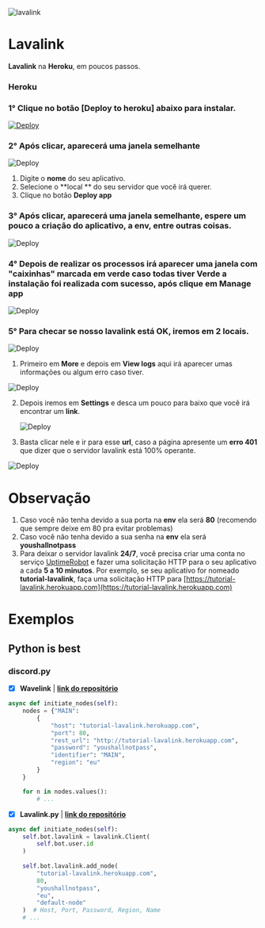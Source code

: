 ![lavalink](https://i.imgur.com/TTfLd3k.png)
# Lavalink
**Lavalink** na **Heroku**, em poucos passos.


### Heroku

### 1° Clique no botão **[Deploy to heroku]** abaixo para instalar.

  [![Deploy](https://www.herokucdn.com/deploy/button.svg)](https://heroku.com/deploy?template=https://github.com/IamTherealSami/lavalink-heroku)

###  2° Após clicar, aparecerá uma janela semelhante

![Deploy](https://i.imgur.com/SEDc43Z.png)

1. Digite o **nome** do seu aplicativo.
2. Selecione o **local ** do seu servidor que você irá querer.
3. Clique no botão **Deploy app**

### 3° Após clicar, aparecerá uma janela semelhante, espere um pouco a criação do aplicativo, a **env**, entre outras coisas.

 ![Deploy](https://i.imgur.com/Tj48u4z.png)

### 4° Depois de realizar os processos irá aparecer uma janela com "caixinhas" marcada em verde caso todas tiver **Verde** a instalação foi realizada com sucesso, após clique em **Manage app**

![Deploy](https://i.imgur.com/rpFg8NZ.png)
### 5° Para checar se nosso lavalink está OK, iremos em 2 locais.

   ![Deploy](https://i.imgur.com/ejT8JRs.png)

 1. Primeiro em **More** e depois em **View logs** aqui irá aparecer umas informações ou algum erro caso tiver.

   ![Deploy](https://i.imgur.com/0UP6PdV.png)

2. Depois iremos em **Settings** e desca um pouco para baixo que você irá encontrar um **link**.

   ![Deploy](https://i.imgur.com/dcmCg6p.png)
3. Basta clicar nele e ir para esse **url**, caso a página apresente um **erro 401** que dizer que o servidor lavalink está 100% operante.
  
  ![Deploy](https://i.imgur.com/Qd6k2Qa.png)


# Observação
1. Caso você não tenha devido a sua porta na **env** ela será **80** (recomendo que sempre deixe em 80 pra evitar problemas)
2.  Caso você não tenha devido a sua senha na **env** ela será **youshallnotpass**
3. Para deixar o servidor lavalink **24/7**, você precisa criar uma conta no serviço [UptimeRobot](https://uptimerobot.com/ "UptimeRobot") e fazer uma solicitação HTTP para o seu aplicativo a cada **5 a 10 minutos**. Por exemplo, se seu aplicativo for nomeado **tutorial-lavalink**, faça uma solicitação HTTP para [https://tutorial-lavalink.herokuapp.com](https://tutorial-lavalink.herokuapp.com)




# Exemplos

## Python is best
### discord.py

- [x] **Wavelink** | **[link do repositório](https://github.com/EvieePy/Wavelink)**
```python
async def initiate_nodes(self):
    nodes = {"MAIN": 
        {
            "host": "tutorial-lavalink.herokuapp.com",
            "port": 80,
            "rest_url": "http://tutorial-lavalink.herokuapp.com",
            "password": "youshallnotpass",
            "identifier": "MAIN",
            "region": "eu"
        }
    }

    for n in nodes.values():
        # ...
```
- [x] **Lavalink.py** | **[link do repositório](https://github.com/Devoxin/Lavalink.py)**
```python
async def initiate_nodes(self):
    self.bot.lavalink = lavalink.Client(
        self.bot.user.id
    )
    
    self.bot.lavalink.add_node(
        "tutorial-lavalink.herokuapp.com", 
        80, 
        "youshallnotpass", 
        "eu", 
        "default-node"
    )  # Host, Port, Password, Region, Name
    # ...
```
